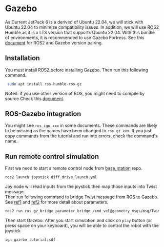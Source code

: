 # Gazebo

As Current JetPack 6 is a derived of Ubuntu 22.04, we will stick with Ubuntu 22.04 to minimize compatibility issues.
In addition, we will use ROS2 Humble as it is a LTS version that supports Ubuntu 22.04.
With this bundle of environments, it is recommended to use Gazebo Fortress.
See this [document](https://gazebosim.org/docs/fortress/ros_installation) for ROS2 and Gazebo version pairing.

## Installation

You must install ROS2 before installing Gazebo.
Then run this following command.

```bash
 sudo apt install ros-humble-ros-gz
```

Noted: if you use other version of ROS, you might need to compile by source
Check this [document](https://github.com/gazebosim/ros_gz).

## ROS-Gazebo integration

You might see `ros_ign_xxx` in some documents.
These commands are likely to be missing as the names have been changed to `ros_gz_xxx`.
If you just copy commands from the tutorial and run into errors, check the command's name.

## Run remote control simulation

First we need to start a remote control node from [base_station](https://github.com/boilerrobotics/base-station/tree/main/src/joystick) repo.

```bash
ros2 launch joystick diff_drive_launch.yml
```

Joy node will read inputs from the joystick then map those inputs into Twist message.  
Then run following command to bridge Twist message from ROS to Gazebo.
See [ref1](https://gazebosim.org/docs/fortress/ros2_integration) and [ref2](https://index.ros.org/p/ros_gz_bridge/) for more detail about parameters.

````bash
ros2 run ros_gz_bridge parameter_bridge /cmd_vel@geometry_msgs/msg/Twist]ignition.msgs.Twist```
````

Then start Gazebo.
After you start simulation and click on `play` button (or press space on your keyboard), you will be able to control the robot with the joystick

```bash
ign gazebo tutorial.sdf
```
